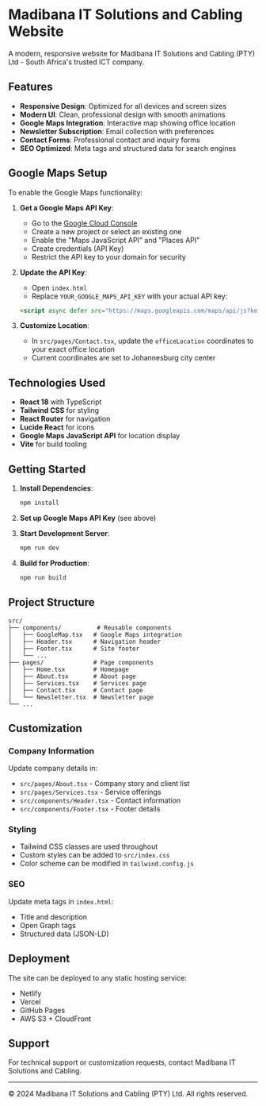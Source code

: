 # Madibana IT Solutions and Cabling Website

A modern, responsive website for Madibana IT Solutions and Cabling (PTY) Ltd - South Africa's trusted ICT company.

## Features

- **Responsive Design**: Optimized for all devices and screen sizes
- **Modern UI**: Clean, professional design with smooth animations
- **Google Maps Integration**: Interactive map showing office location
- **Newsletter Subscription**: Email collection with preferences
- **Contact Forms**: Professional contact and inquiry forms
- **SEO Optimized**: Meta tags and structured data for search engines

## Google Maps Setup

To enable the Google Maps functionality:

1. **Get a Google Maps API Key**:
   - Go to the [Google Cloud Console](https://console.cloud.google.com/)
   - Create a new project or select an existing one
   - Enable the "Maps JavaScript API" and "Places API"
   - Create credentials (API Key)
   - Restrict the API key to your domain for security

2. **Update the API Key**:
   - Open `index.html`
   - Replace `YOUR_GOOGLE_MAPS_API_KEY` with your actual API key:
   ```html
   <script async defer src="https://maps.googleapis.com/maps/api/js?key=YOUR_ACTUAL_API_KEY&libraries=places"></script>
   ```

3. **Customize Location**:
   - In `src/pages/Contact.tsx`, update the `officeLocation` coordinates to your exact office location
   - Current coordinates are set to Johannesburg city center

## Technologies Used

- **React 18** with TypeScript
- **Tailwind CSS** for styling
- **React Router** for navigation
- **Lucide React** for icons
- **Google Maps JavaScript API** for location display
- **Vite** for build tooling

## Getting Started

1. **Install Dependencies**:
   ```bash
   npm install
   ```

2. **Set up Google Maps API Key** (see above)

3. **Start Development Server**:
   ```bash
   npm run dev
   ```

4. **Build for Production**:
   ```bash
   npm run build
   ```

## Project Structure

```
src/
├── components/          # Reusable components
│   ├── GoogleMap.tsx   # Google Maps integration
│   ├── Header.tsx      # Navigation header
│   ├── Footer.tsx      # Site footer
│   └── ...
├── pages/              # Page components
│   ├── Home.tsx        # Homepage
│   ├── About.tsx       # About page
│   ├── Services.tsx    # Services page
│   ├── Contact.tsx     # Contact page
│   └── Newsletter.tsx  # Newsletter page
└── ...
```

## Customization

### Company Information
Update company details in:
- `src/pages/About.tsx` - Company story and client list
- `src/pages/Services.tsx` - Service offerings
- `src/components/Header.tsx` - Contact information
- `src/components/Footer.tsx` - Footer details

### Styling
- Tailwind CSS classes are used throughout
- Custom styles can be added to `src/index.css`
- Color scheme can be modified in `tailwind.config.js`

### SEO
Update meta tags in `index.html`:
- Title and description
- Open Graph tags
- Structured data (JSON-LD)

## Deployment

The site can be deployed to any static hosting service:
- Netlify
- Vercel
- GitHub Pages
- AWS S3 + CloudFront

## Support

For technical support or customization requests, contact Madibana IT Solutions and Cabling.

---

© 2024 Madibana IT Solutions and Cabling (PTY) Ltd. All rights reserved.